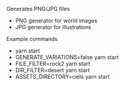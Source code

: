 Generates PNG/JPG files

- PNG generator for world images
- JPG generator for illustrations

Example commands

- yarn start
- GENERATE_VARIATIONS=false yarn start
- FILE_FILTER=rock2 yarn start
- DIR_FILTER=desert yarn start
- ASSETS_DIRECTORY=cells yarn start
